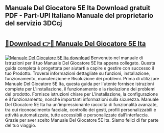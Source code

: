 ## Manuale Del Giocatore 5E Ita Download gratuit PDF - Part-UPl Italiano Manuale del proprietario del servizio 3DCcj

# <h2><a href="http://dffrqni.blite.top/?on=Manuale+Del+Giocatore+5E+Ita">🔗Download 👉🔴 Manuale Del Giocatore 5E Ita</a></h2>

[![Manuale Del Giocatore 5E Ita download](https://i.imgur.com/lujVjoI.png)](http://dffrqni.blite.top/?on=Manuale+Del+Giocatore+5E+Ita)
Benvenuto nel manuale di Istruzioni per il tuo Manuale Del Giocatore 5E Ita appena collegato. Questa guida completa è progettata per aiutarti a capire e gestire con successo il tuo Prodotto. Troverai informazioni dettagliate su funzioni, installazione, funzionamento, manutenzione e Risoluzione dei problemi. Prima di utilizzare Manuale Del Giocatore 5E Ita, questa guida per l'utente fornisce istruzioni complete per L'installazione, il funzionamento e la risoluzione dei problemi del prodotto. Fornisce istruzioni chiare per L'installazione, la configurazione e il funzionamento, nonché importanti informazioni sulla sicurezza. Manuale Del Giocatore 5E Ita ha un'impressionante raccolta di funzionalità avanzate, tra cui riconoscimento facciale, controllo dei gesti, profili personalizzabili e attività automatizzate, tutte accessibili e personalizzate dall'interfaccia. Grazie per aver scelto Manuale Del Giocatore 5E Ita. Siamo felici di far parte del tuo viaggio.
